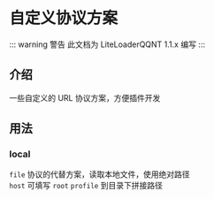 # 自定义协议方案

::: warning 警告
此文档为 LiteLoaderQQNT 1.1.x 编写
:::



## 介绍

一些自定义的 URL 协议方案，方便插件开发



## 用法

### local

`file` 协议的代替方案，读取本地文件，使用绝对路径  
`host` 可填写 `root` `profile` 到目录下拼接路径